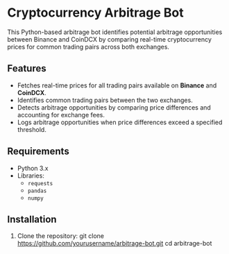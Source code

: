 # Cryptocurrency Arbitrage Bot

This Python-based arbitrage bot identifies potential arbitrage opportunities between Binance and CoinDCX by comparing real-time cryptocurrency prices for common trading pairs across both exchanges.

## Features

- Fetches real-time prices for all trading pairs available on **Binance** and **CoinDCX**.
- Identifies common trading pairs between the two exchanges.
- Detects arbitrage opportunities by comparing price differences and accounting for exchange fees.
- Logs arbitrage opportunities when price differences exceed a specified threshold.

## Requirements

- Python 3.x
- Libraries:
  - `requests`
  - `pandas`
  - `numpy`

## Installation

1. Clone the repository:
   git clone https://github.com/yourusername/arbitrage-bot.git
   cd arbitrage-bot
